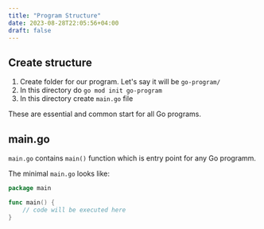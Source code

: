 ```yaml
---
title: "Program Structure"
date: 2023-08-28T22:05:56+04:00
draft: false
---
```


## Create structure

1. Create folder for our program. Let's say it will be `go-program/`
2. In this directory do `go mod init go-program`
3. In this directory create `main.go` file

These are essential and common start for all Go programs.

## main.go

`main.go` contains `main()` function which is entry point for any Go programm.

The minimal `main.go` looks like:

```go 
package main

func main() {
    // code will be executed here
}
```

